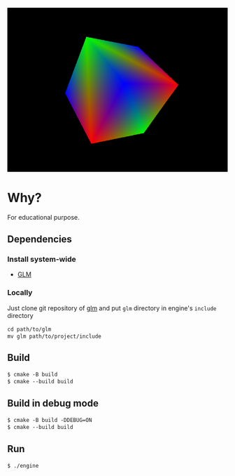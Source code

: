![](images/preview2.png)
# Why? 
For educational purpose.
## Dependencies 
### Install system-wide 
- [GLM](https://github.com/g-truc/glm?tab=readme-ov-file#build-and-install)
### Locally
Just clone git repository of [glm](https://github.com/g-truc/glm?tab=readme-ov-file#build-and-install) and put `glm` directory in engine's `include` directory
```
cd path/to/glm
mv glm path/to/project/include
```
## Build
```
$ cmake -B build
$ cmake --build build 
```
## Build in debug mode
```
$ cmake -B build -DDEBUG=ON
$ cmake --build build 
```
## Run 
```
$ ./engine
```

